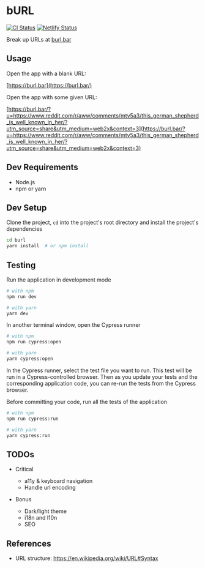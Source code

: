 # bURL

[![CI Status](https://github.com/mebble/burl/workflows/CI/badge.svg)](https://github.com/mebble/burl/actions)
[![Netlify Status](https://api.netlify.com/api/v1/badges/c59c4fa2-64e4-46e8-a0dc-ebd07896475b/deploy-status)](https://app.netlify.com/sites/burl/deploys)

Break up URLs at [burl.bar](https://burl.bar/)

## Usage

Open the app with a blank URL:

[https://burl.bar](https://burl.bar/)

Open the app with some given URL:

[https://burl.bar/?u=https://www.reddit.com/r/aww/comments/mtv5a3/this_german_shepherd_is_well_known_in_her/?utm_source=share&utm_medium=web2x&context=3](https://burl.bar/?u=https://www.reddit.com/r/aww/comments/mtv5a3/this_german_shepherd_is_well_known_in_her/?utm_source=share&utm_medium=web2x&context=3)

## Dev Requirements

- Node.js
- npm or yarn

## Dev Setup

Clone the project, `cd` into the project's root directory and install the project's dependencies

```bash
cd burl
yarn install  # or npm install
```

## Testing

Run the application in development mode

```bash
# with npm
npm run dev

# with yarn
yarn dev
```

In another terminal window, open the Cypress runner

```bash
# with npm
npm run cypress:open

# with yarn
yarn cypress:open
```

In the Cypress runner, select the test file you want to run. This test will be run in a Cypress-controlled browser. Then as you update your tests and the corresponding application code, you can re-run the tests from the Cypress browser.

Before committing your code, run all the tests of the application

```bash
# with npm
npm run cypress:run

# with yarn
yarn cypress:run
```

## TODOs

- Critical
    - a11y & keyboard navigation
    - Handle url encoding

- Bonus
    - Dark/light theme
    - i18n and l10n
    - SEO

## References

- URL structure: https://en.wikipedia.org/wiki/URL#Syntax
